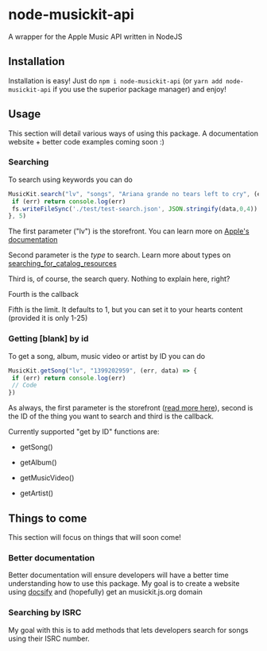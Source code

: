 # node-musickit-api
A wrapper for the Apple Music API written in NodeJS

## Installation
Installation is easy! Just do `npm i node-musickit-api` (or `yarn add node-musickit-api` if you use the superior package manager) and enjoy!

## Usage
This section will detail various ways of using this package. A documentation website + better code examples coming soon :)

### Searching
To search using keywords you can do

```js
MusicKit.search("lv", "songs", "Ariana grande no tears left to cry", (err, data) => {
 if (err) return console.log(err)
 fs.writeFileSync('./test/test-search.json', JSON.stringify(data,0,4))
}, 5)
```
The first parameter ("lv") is the storefront. You can learn more on [Apple's documentation](https://developer.apple.com/documentation/applemusicapi/storefronts_and_localization)

Second parameter is the *type* to search. Learn more about types on [searching_for_catalog_resources](https://developer.apple.com/documentation/applemusicapi/search_for_catalog_resources)

Third is, of course, the search query. Nothing to explain here, right?

Fourth is the callback

Fifth is the limit. It defaults to 1, but you can set it to your hearts content (provided it is only 1-25)

### Getting [blank] by id

To get a song, album, music video or artist by ID you can do

```js
MusicKit.getSong("lv", "1399202959", (err, data) => {
 if (err) return console.log(err)
 // Code
})
```

As always, the first parameter is the storefront ([read more here](https://developer.apple.com/documentation/applemusicapi/storefronts_and_localization)), second is the ID of the thing you want to search and third is the callback.

Currently supported "get by ID" functions are:

* getSong()

* getAlbum()

* getMusicVideo()

* getArtist()

## Things to come

This section will focus on things that will soon come!

### Better documentation

Better documentation will ensure developers will have a better time understanding how to use this package. My goal is to create a website using [docsify](https://docsify.js.org) and (hopefully) get an musickit.js.org domain

### Searching by ISRC

My goal with this is to add methods that lets developers search for songs using their ISRC number.
